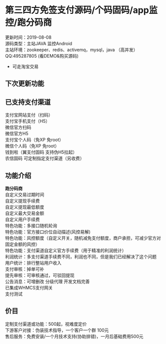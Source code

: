# 第三四方免签支付源码/个码固码/app监控/跑分码商
                               
更新时间：2019-08-08  
源码类型：主站JAVA 监控Android  
主站环境：zookeeper、redis、activemq，mysql，java （高并发）  
QQ:495287805 (看DEMO&购买源码)  
* 可走淘宝交易

## 下次更新功能




## 已支持支付渠道

支付宝网站支付（扫码）  
支付宝手机支付（H5）  
微信官方扫码  
微信官方H5  
支付宝个人码（免XP 免root）  
微信个人码（免XP 免root）   
钱到啦（翼支付固码  支持伪H5拉起）  
农信固码
可定制指定支付渠道（另收费）  

## 功能介绍

**跑分码商**   
自定义交易过期时间  
自定义提现手续费  
自定义提现最低额度  
自定义最大交易金额  
自定义用户手续费  
特色功能：多接口随机轮询  
特色功能：官方接口价位自动描述(风控易解)  
特色功能：风控额度（自定义开关，随机减免支付额度，商户承担，可减少官方对固定金额的风控）  
特色功能：支付渠道自定义官方手续费（用于精准的利润统计）  
利润统计：多支付渠道手续费不同，利润也不同，但是我们已经解决了这个问题  
用户统计：排行整站用户收入  
支付审核：掉单可补  
提先审核：可审核通过，可驳回提现  
公告消息：可增删改 
分级代理
开发文档完善  
已集成WHMCS支付网关  
支付测试  

##  价目
 
定制支付渠道或功能：500起，视难度定价  
下游客户对接：伪装技术指导，一个客户一个群 100元  
售后服务：免费安装/一个月技术支持(协助排错)，一月后基础费用500元  
